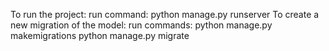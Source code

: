 To run the project:
    run command: python manage.py runserver
To create a new migration of the model:
    run commands: python manage.py makemigrations
                  python manage.py migrate
